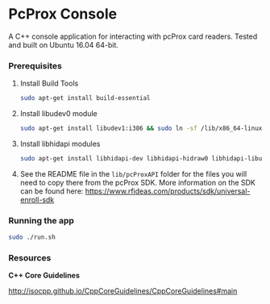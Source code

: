# PcProx Console

A C++ console application for interacting with pcProx card readers. Tested and built on Ubuntu 16.04 64-bit.

### Prerequisites

1. Install Build Tools

    ```bash
    sudo apt-get install build-essential
    ```

2. Install libudev0 module

    ```bash
    sudo apt-get install libudev1:i386 && sudo ln -sf /lib/x86_64-linux-gnu/libudev.so.1 /lib/x86_64-linux-gnu/libudev.so.0
    ```

3. Install libhidapi modules

    ```bash
    sudo apt-get install libhidapi-dev libhidapi-hidraw0 libhidapi-libusb0
    ```

4. See the README file in the `lib/pcProxAPI` folder for the files you will need to copy there from the pcProx SDK. More information on the SDK can be found here: https://www.rfideas.com/products/sdk/universal-enroll-sdk

### Running the app

```bash
sudo ./run.sh
```

### Resources

**C++ Core Guidelines**

http://isocpp.github.io/CppCoreGuidelines/CppCoreGuidelines#main
